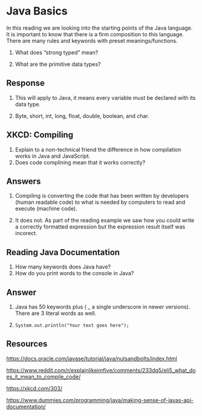 # Java Basics

In this reading we are looking into the starting points of the Java language. It is important to know that there is a firm composition to this language. There are many rules and keywords with preset meanings/functions.

1. What does “strong typed” mean?

2. What are the primitive data types?

## Response

1. This will apply to Java, it means every variable must be declared with its data type.

2. Byte, short, int, long, float, double, boolean, and char.

## XKCD: Compiling

1. Explain to a non-technical friend the difference in how compilation works in Java and JavaScript.
2. Does code complining mean that it works correctly?

## Answers

1. Compiling is converting the code that has been written by developers (human readable code) to what is needed by computers to read and execute (machine code).

2. It does not. As part of the reading example we saw how you could write a correctly formatted expression but the expression result itself was incorect.

## Reading Java Documentation

1. How many keywords does Java have?
2. How do you print words to the console in Java?

## Answer

1. Java has 50 keywords plus ( _ a single underscore in newer versions). There are 3 literal words as well.

2. `System.out.println("Your text goes here");`

## Resources

<https://docs.oracle.com/javase/tutorial/java/nutsandbolts/index.html>

<https://www.reddit.com/r/explainlikeimfive/comments/233dq5/eli5_what_does_it_mean_to_compile_code/>

<https://xkcd.com/303/>

<https://www.dummies.com/programming/java/making-sense-of-javas-api-documentation/>
